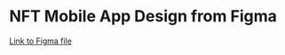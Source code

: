 # NFT Mobile App Design from Figma

[Link to Figma file](https://www.figma.com/community/file/1070602934751733626)
